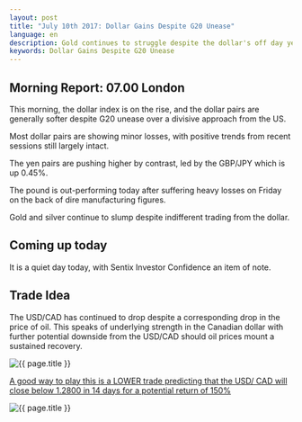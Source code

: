 ```yaml
---
layout: post
title: "July 10th 2017: Dollar Gains Despite G20 Unease"
language: en
description: Gold continues to struggle despite the dollar's off day yesterday, pointing to further downside potential
keywords: Dollar Gains Despite G20 Unease
---
```

## Morning Report: 07.00 London

This morning, the dollar index is on the rise, and the dollar pairs are generally softer despite G20 unease over a divisive approach from the US. 

Most dollar pairs are showing minor losses, with positive trends from recent sessions still largely intact. 

The yen pairs are pushing higher by contrast, led by the GBP/JPY which is up 0.45%. 

The pound is out-performing today after suffering heavy losses on Friday on the back of dire manufacturing figures.

Gold and silver continue to slump despite indifferent trading from the dollar. 

## Coming up today

It is a quiet day today, with Sentix Investor Confidence an item of note. 

## Trade Idea

The USD/CAD has continued to drop despite a corresponding drop in the price of oil. This speaks of underlying strength in the Canadian dollar with further potential downside from the USD/CAD should oil prices mount a sustained recovery.  

<img class="post-image" src="{{ site.url }}/images/2017-07-10_07-31-15.jpg" alt="{{ page.title }}" title="{{ page.title }}">

<a href="%LINK%%?currency=GBP&market=forex&underlying=frxUSDCAD&formname=higherlower&duration_amount=14&duration_units=d&amount=10&amount_type=payout&expiry_type=duration&barrier=1.2800" target="_blank">A good way to play this is a LOWER trade predicting that the USD/ CAD will close below 1.2800 in 14 days for a potential return of 150%</a>

<img class="post-image" src="{{ site.url }}/images/2017-07-10_07-32-56.jpg" alt="{{ page.title }}" title="{{ page.title }}">